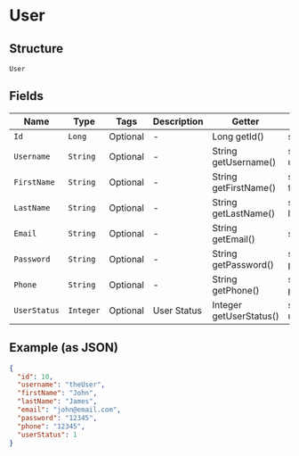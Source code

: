 
# User

## Structure

`User`

## Fields

| Name | Type | Tags | Description | Getter | Setter |
|  --- | --- | --- | --- | --- | --- |
| `Id` | `Long` | Optional | - | Long getId() | setId(Long id) |
| `Username` | `String` | Optional | - | String getUsername() | setUsername(String username) |
| `FirstName` | `String` | Optional | - | String getFirstName() | setFirstName(String firstName) |
| `LastName` | `String` | Optional | - | String getLastName() | setLastName(String lastName) |
| `Email` | `String` | Optional | - | String getEmail() | setEmail(String email) |
| `Password` | `String` | Optional | - | String getPassword() | setPassword(String password) |
| `Phone` | `String` | Optional | - | String getPhone() | setPhone(String phone) |
| `UserStatus` | `Integer` | Optional | User Status | Integer getUserStatus() | setUserStatus(Integer userStatus) |

## Example (as JSON)

```json
{
  "id": 10,
  "username": "theUser",
  "firstName": "John",
  "lastName": "James",
  "email": "john@email.com",
  "password": "12345",
  "phone": "12345",
  "userStatus": 1
}
```

